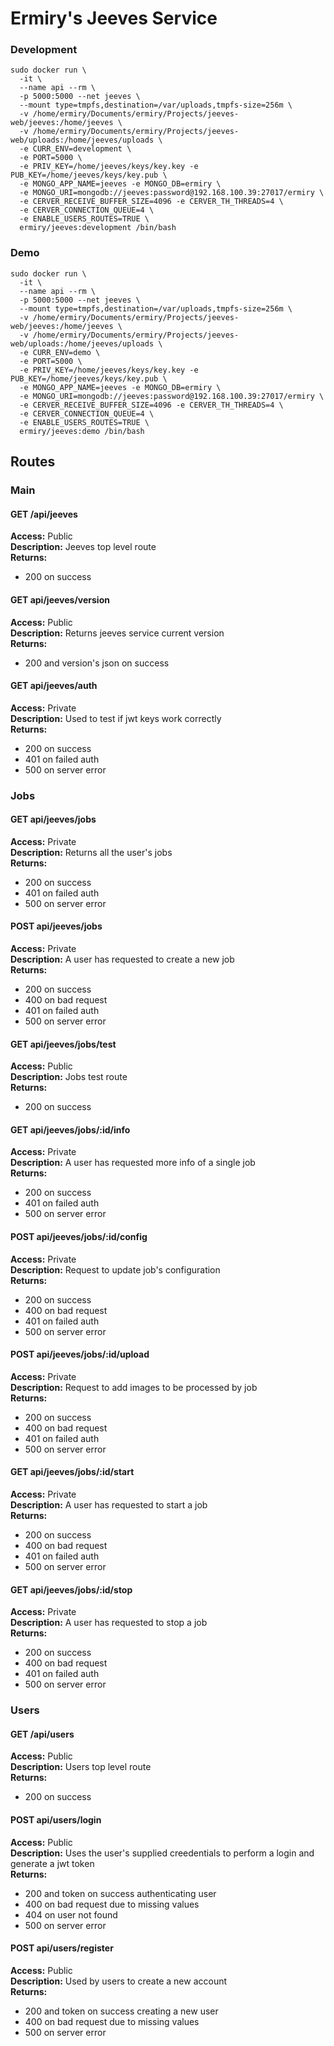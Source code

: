 # Ermiry's Jeeves Service

### Development
```
sudo docker run \
  -it \
  --name api --rm \
  -p 5000:5000 --net jeeves \
  --mount type=tmpfs,destination=/var/uploads,tmpfs-size=256m \
  -v /home/ermiry/Documents/ermiry/Projects/jeeves-web/jeeves:/home/jeeves \
  -v /home/ermiry/Documents/ermiry/Projects/jeeves-web/uploads:/home/jeeves/uploads \
  -e CURR_ENV=development \
  -e PORT=5000 \
  -e PRIV_KEY=/home/jeeves/keys/key.key -e PUB_KEY=/home/jeeves/keys/key.pub \
  -e MONGO_APP_NAME=jeeves -e MONGO_DB=ermiry \
  -e MONGO_URI=mongodb://jeeves:password@192.168.100.39:27017/ermiry \
  -e CERVER_RECEIVE_BUFFER_SIZE=4096 -e CERVER_TH_THREADS=4 \
  -e CERVER_CONNECTION_QUEUE=4 \
  -e ENABLE_USERS_ROUTES=TRUE \
  ermiry/jeeves:development /bin/bash
```

### Demo
```
sudo docker run \
  -it \
  --name api --rm \
  -p 5000:5000 --net jeeves \
  --mount type=tmpfs,destination=/var/uploads,tmpfs-size=256m \
  -v /home/ermiry/Documents/ermiry/Projects/jeeves-web/jeeves:/home/jeeves \
  -v /home/ermiry/Documents/ermiry/Projects/jeeves-web/uploads:/home/jeeves/uploads \
  -e CURR_ENV=demo \
  -e PORT=5000 \
  -e PRIV_KEY=/home/jeeves/keys/key.key -e PUB_KEY=/home/jeeves/keys/key.pub \
  -e MONGO_APP_NAME=jeeves -e MONGO_DB=ermiry \
  -e MONGO_URI=mongodb://jeeves:password@192.168.100.39:27017/ermiry \
  -e CERVER_RECEIVE_BUFFER_SIZE=4096 -e CERVER_TH_THREADS=4 \
  -e CERVER_CONNECTION_QUEUE=4 \
  -e ENABLE_USERS_ROUTES=TRUE \
  ermiry/jeeves:demo /bin/bash
```

## Routes

### Main

#### GET /api/jeeves
**Access:** Public \
**Description:** Jeeves top level route \
**Returns:**
  - 200 on success

#### GET api/jeeves/version
**Access:** Public \
**Description:** Returns jeeves service current version \
**Returns:**
  - 200 and version's json on success

#### GET api/jeeves/auth
**Access:** Private \
**Description:** Used to test if jwt keys work correctly \
**Returns:**
  - 200 on success
  - 401 on failed auth
  - 500 on server error

### Jobs

#### GET api/jeeves/jobs
**Access:** Private \
**Description:** Returns all the user's jobs \
**Returns:**
  - 200 on success
  - 401 on failed auth
  - 500 on server error

#### POST api/jeeves/jobs
**Access:** Private \
**Description:** A user has requested to create a new job \
**Returns:**
  - 200 on success
  - 400 on bad request
  - 401 on failed auth
  - 500 on server error

#### GET api/jeeves/jobs/test
**Access:** Public \
**Description:** Jobs test route \
**Returns:**
  - 200 on success

#### GET api/jeeves/jobs/:id/info
**Access:** Private \
**Description:** A user has requested more info of a single job \
**Returns:**
  - 200 on success
  - 401 on failed auth
  - 500 on server error

#### POST api/jeeves/jobs/:id/config
**Access:** Private \
**Description:** Request to update job's configuration \
**Returns:**
  - 200 on success
  - 400 on bad request
  - 401 on failed auth
  - 500 on server error

#### POST api/jeeves/jobs/:id/upload
**Access:** Private \
**Description:** Request to add images to be processed by job \
**Returns:**
  - 200 on success
  - 400 on bad request
  - 401 on failed auth
  - 500 on server error

#### GET api/jeeves/jobs/:id/start
**Access:** Private \
**Description:** A user has requested to start a job \
**Returns:**
  - 200 on success
  - 400 on bad request
  - 401 on failed auth
  - 500 on server error

#### GET api/jeeves/jobs/:id/stop
**Access:** Private \
**Description:** A user has requested to stop a job \
**Returns:**
  - 200 on success
  - 400 on bad request
  - 401 on failed auth
  - 500 on server error

### Users

#### GET /api/users
**Access:** Public \
**Description:** Users top level route \
**Returns:**
  - 200 on success

#### POST api/users/login
**Access:** Public \
**Description:** Uses the user's supplied creedentials to perform a login and generate a jwt token \
**Returns:**
  - 200 and token on success authenticating user
  - 400 on bad request due to missing values
  - 404 on user not found
  - 500 on server error

#### POST api/users/register
**Access:** Public \
**Description:** Used by users to create a new account \
**Returns:**
  - 200 and token on success creating a new user
  - 400 on bad request due to missing values
  - 500 on server error